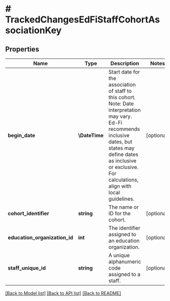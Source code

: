 # # TrackedChangesEdFiStaffCohortAssociationKey

## Properties

Name | Type | Description | Notes
------------ | ------------- | ------------- | -------------
**begin_date** | **\DateTime** | Start date for the association of staff to this cohort.  Note: Date interpretation may vary. Ed-Fi recommends inclusive dates, but states may define dates as inclusive or exclusive. For calculations, align with local guidelines. | [optional]
**cohort_identifier** | **string** | The name or ID for the cohort. | [optional]
**education_organization_id** | **int** | The identifier assigned to an education organization. | [optional]
**staff_unique_id** | **string** | A unique alphanumeric code assigned to a staff. | [optional]

[[Back to Model list]](../../README.md#models) [[Back to API list]](../../README.md#endpoints) [[Back to README]](../../README.md)

